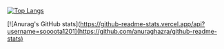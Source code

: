 [![Top Langs](https://github-readme-stats.vercel.app/api/top-langs/?username=soooota1201&layout=compact&theme=merko)](https://github.com/anuraghazra/github-readme-stats)

[![Anurag's GitHub stats](https://github-readme-stats.vercel.app/api?username=soooota1201](https://github.com/anuraghazra/github-readme-stats)
